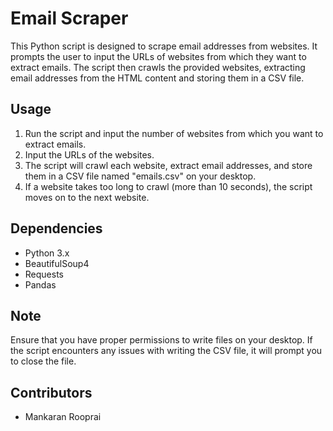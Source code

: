 # Email Scraper

This Python script is designed to scrape email addresses from websites. It prompts the user to input the URLs of websites from which they want to extract emails. The script then crawls the provided websites, extracting email addresses from the HTML content and storing them in a CSV file.

## Usage

1. Run the script and input the number of websites from which you want to extract emails.
2. Input the URLs of the websites.
3. The script will crawl each website, extract email addresses, and store them in a CSV file named "emails.csv" on your desktop.
4. If a website takes too long to crawl (more than 10 seconds), the script moves on to the next website.

## Dependencies

- Python 3.x
- BeautifulSoup4
- Requests
- Pandas

## Note

Ensure that you have proper permissions to write files on your desktop. If the script encounters any issues with writing the CSV file, it will prompt you to close the file.

## Contributors

- Mankaran Rooprai

